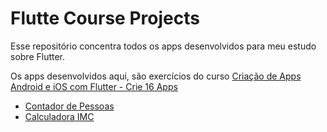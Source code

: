# Flutte Course Projects

Esse repositório concentra todos os apps desenvolvidos para meu estudo sobre Flutter.

Os apps desenvolvidos aqui, são exercícios do curso [Criação de Apps Android e iOS com Flutter - Crie 16 Apps](https://www.udemy.com/course/curso-completo-flutter-app-android-ios/)

- [Contador de Pessoas](./contador_de_pessoas)
- [Calculadora IMC](./calculadora_imc)
